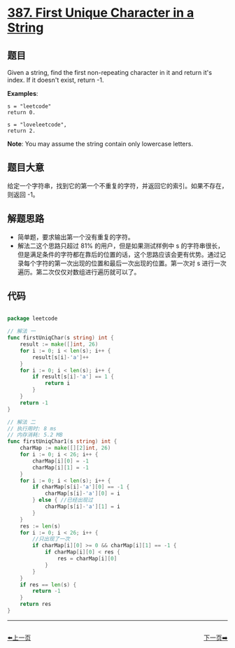 # [387. First Unique Character in a String](https://leetcode.com/problems/first-unique-character-in-a-string/)

## 题目

Given a string, find the first non-repeating character in it and return it's index. If it doesn't exist, return -1.

**Examples**:

    s = "leetcode"
    return 0.
    
    s = "loveleetcode",
    return 2.

**Note**: You may assume the string contain only lowercase letters.



## 题目大意

给定一个字符串，找到它的第一个不重复的字符，并返回它的索引。如果不存在，则返回 -1。


## 解题思路

- 简单题，要求输出第一个没有重复的字符。
- 解法二这个思路只超过 81% 的用户，但是如果测试样例中 s 的字符串很长，但是满足条件的字符都在靠后的位置的话，这个思路应该会更有优势。通过记录每个字符的第一次出现的位置和最后一次出现的位置。第一次对 s 进行一次遍历。第二次仅仅对数组进行遍历就可以了。


## 代码

```go

package leetcode

// 解法 一
func firstUniqChar(s string) int {
	result := make([]int, 26)
	for i := 0; i < len(s); i++ {
		result[s[i]-'a']++
	}
	for i := 0; i < len(s); i++ {
		if result[s[i]-'a'] == 1 {
			return i
		}
	}
	return -1
}

// 解法 二
// 执行用时: 8 ms
// 内存消耗: 5.2 MB
func firstUniqChar1(s string) int {
	charMap := make([][2]int, 26)
	for i := 0; i < 26; i++ {
		charMap[i][0] = -1
		charMap[i][1] = -1
	}
	for i := 0; i < len(s); i++ {
		if charMap[s[i]-'a'][0] == -1 {
			charMap[s[i]-'a'][0] = i
		} else { //已经出现过
			charMap[s[i]-'a'][1] = i
		}
	}
	res := len(s)
	for i := 0; i < 26; i++ {
		//只出现了一次
		if charMap[i][0] >= 0 && charMap[i][1] == -1 {
			if charMap[i][0] < res {
				res = charMap[i][0]
			}
		}
	}
	if res == len(s) {
		return -1
	}
	return res
}

```


----------------------------------------------
<div style="display: flex;justify-content: space-between;align-items: center;">
<p><a href="https://books.halfrost.com/leetcode/ChapterFour/0386.Lexicographical-Numbers/">⬅️上一页</a></p>
<p><a href="https://books.halfrost.com/leetcode/ChapterFour/0389.Find-the-Difference/">下一页➡️</a></p>
</div>

